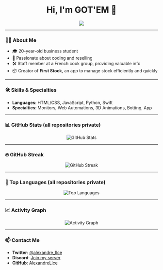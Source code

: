<h1 align="center">Hi, I'm GOT'EM 👋</h1>

<p align="center">
  <img src="https://readme-typing-svg.herokuapp.com?font=Fira+Code&pause=1000&color=0001ff&center=true&vCenter=true&width=800&height=45&lines=Reseller+%7C+Developer+%7C+Business+Student;Passionate+about+coding+and+reselling;Always+learning+and+creating..." />
</p>

---

### 👨‍💻 About Me

- 🎓 20-year-old business student  
- 💼 Passionate about coding and reselling  
- 🛠️ Staff member at a French cook group, providing valuable info  
- 📦 Creator of **First Stock**, an app to manage stock efficiently and quickly  

---

### 🛠️ Skills & Specialties

- **Languages**: HTML/CSS, JavaScript, Python, Swift  
- **Specialties**: Monitors, Web Automations, 3D Animations, Botting, App  

---

### 📊 GitHub Stats (all repositories private)

<p align="center">
  <img src="https://github-readme-stats.vercel.app/api?username=AlexandreLlce&show_icons=true&theme=github_dark&hide_border=true" alt="GitHub Stats" />
</p>

---

### 🔥 GitHub Streak

<p align="center">
  <img src="https://streak-stats.demolab.com/?user=AlexandreLlce&theme=transparent&hide_border=true&date_format=M%20j%5B%2C%20Y%5D" alt="GitHub Streak" />
</p>

---

### 🧠 Top Languages (all repositories private)

<p align="center">
  <img src="https://github-readme-stats.vercel.app/api/top-langs/?username=AlexandreLlce&layout=compact&theme=github_dark&hide_border=true" alt="Top Languages" />
</p>

---

### 📈 Activity Graph

<p align="center">
  <img src="https://github-readme-activity-graph.vercel.app/graph?username=AlexandreLlce&bg_color=0d1117&color=00e0ff&line=00e0ff&point=ffffff&area=true&hide_border=true" alt="Activity Graph" />
</p>

---

### 📫 Contact Me

- **Twitter**: [@alexandre_llce](https://twitter.com/alexandre_llce)  
- **Discord**: [Join my server](https://discord.gg/your-invite-link)  
- **GitHub**: [AlexandreLlce](https://github.com/AlexandreLlce)  
